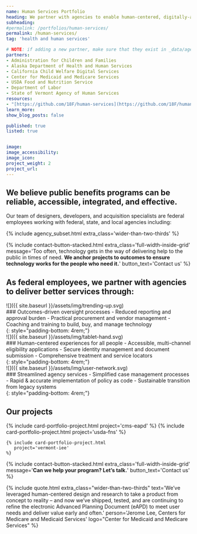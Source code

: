 ```yaml
---
name: Human Services Portfolio
heading: We partner with agencies to enable human-centered, digitally-assisted public benefits programs.
subheading:
#permalink: /portfolios/human-services/
permalink: /human-services/
tag: 'health and human services'

# NOTE: if adding a new partner, make sure that they exist in _data/agencies.yml
partners:
- Administration for Children and Families
- Alaska Department of Health and Human Services
- California Child Welfare Digital Services
- Center for Medicaid and Medicare Services
- USDA Food and Nutrition Service
- Department of Labor
- State of Vermont Agency of Human Services
resources:
- "[https://github.com/18F/human-services](https://github.com/18F/human-services)"
learn_more:
show_blog_posts: false

published: true
listed: true


image:
image_accessibility:
image_icon:
project_weight: 2
project_url:
---
```

## We believe public benefits programs can be reliable, accessible, integrated, and effective.

Our team of designers, developers, and acquisition specialists are federal employees working with federal, state, and local agencies including:

{% include agency_subset.html extra_class='wider-than-two-thirds' %}

{% include contact-button-stacked.html extra_class='full-width-inside-grid' message='<span class="normal-text">Too often, technology gets in the way of delivering help to the public in times of need. <b>We anchor projects to outcomes to ensure technology works for the people who need it.</b></span>' button_text='Contact us' %}

## As federal employees, we partner with agencies to deliver better services through:

<div class="usa-grid portfolio-highlights">
<div class="usa-width-one-sixth" markdown="1">
![]({{ site.baseurl }}/assets/img/trending-up.svg)
</div>
<div class="usa-width-five-sixths" markdown="1">
### Outcomes-driven oversight processes
- Reduced reporting and approval burden
- Practical procurement and vendor management
- Coaching and training to build, buy, and manage technology
</div>
</div>
{: style="padding-bottom: 4rem;"}

<div class="usa-grid portfolio-highlights">
<div class="usa-width-one-sixth" markdown="1">
![]({{ site.baseurl }}/assets/img/tablet-hand.svg)
</div>
<div class="usa-width-five-sixths" markdown="1">
### Human-centered experiences for all people
- Accessible, multi-channel eligibility applications
- Secure identity management and document submission
- Comprehensive treatment and service locators
</div>
</div>
{: style="padding-bottom: 4rem;"}


<div class="usa-grid portfolio-highlights">
<div class="usa-width-one-sixth" markdown="1">
![]({{ site.baseurl }}/assets/img/user-network.svg)
</div>
<div class="usa-width-five-sixths" markdown="1">
### Streamlined agency services
- Simplified case management processes
- Rapid & accurate implementation of policy as code
- Sustainable transition from legacy systems
</div>
</div>
{: style="padding-bottom: 4rem;"}

<section class="usa-section full-width-inside-grid background-gray">
  <section class="usa-grid">
    <h2>Our projects</h2>
    {% include card-portfolio-project.html
       project='cms-eapd'
    %}
    {% include card-portfolio-project.html
       project='usda-fns'
    %}

    {% include card-portfolio-project.html
       project='vermont-iee'
    %}
  </section>
</section>

{% include contact-button-stacked.html extra_class='full-width-inside-grid' message='<b>Can we help your program? Let’s talk.</b>' button_text='Contact us' %}

{% include quote.html extra_class="wider-than-two-thirds" text='We’ve leveraged human-centered design and research to take a product from concept to reality – and now we’ve shipped, tested, and are continuing to refine the electronic Advanced Planning Document (eAPD) to meet user needs and deliver value early and often.' person='Jerome Lee, Centers for Medicare and Medicaid Services' logo="Center for Medicaid and Medicare Services" %}
